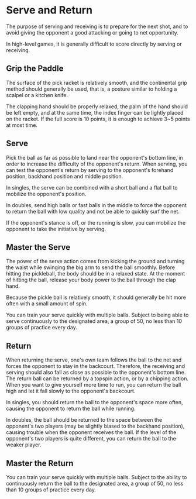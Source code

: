 # Serve and Return

The purpose of serving and receiving is to prepare for the next shot, and to avoid giving the opponent a good attacking or going to net opportunity.

In high-level games, it is generally difficult to score directly by serving or receiving.

## Grip the Paddle

The surface of the pick racket is relatively smooth, and the continental grip method should generally be used, that is, a posture similar to holding a scalpel or a kitchen knife.

The clapping hand should be properly relaxed, the palm of the hand should be left empty, and at the same time, the index finger can be lightly placed on the racket. If the full score is 10 points, it is enough to achieve 3~5 points at most time.

## Serve

Pick the ball as far as possible to land near the opponent's bottom line, in order to increase the difficulty of the opponent's return. When serving, you can test the opponent's return by serving to the opponent's forehand position, backhand position and middle position.

In singles, the serve can be combined with a short ball and a flat ball to mobilize the opponent's position.

In doubles, send high balls or fast balls in the middle to force the opponent to return the ball with low quality and not be able to quickly surf the net.

If the opponent's stance is off, or the running is slow, you can mobilize the opponent to take the initiative by serving.

## Master the Serve

The power of the serve action comes from kicking the ground and turning the waist while swinging the big arm to send the ball smoothly. Before hitting the pickleball, the body should be in a relaxed state. At the moment of hitting the ball, release your body power to the ball through the clap hand.

Because the pickle ball is relatively smooth, it should generally be hit more often with a small amount of spin.

You can train your serve quickly with multiple balls. Subject to being able to serve continuously to the designated area, a group of 50, no less than 10 groups of practice every day.

## Return

When returning the serve, one's own team follows the ball to the net and forces the opponent to stay in the backcourt. Therefore, the receiving and serving should also fall as close as possible to the opponent's bottom line. The return ball can be returned by a topspin action, or by a chipping action. When you want to give yourself more time to run, you can return the ball high and let it fall slowly to the opponent's backcourt.

In singles, you should return the ball to the opponent's space more often, causing the opponent to return the ball while running.

In doubles, the ball should be returned to the space between the opponent's two players (may be slightly biased to the backhand position), causing trouble when the opponent receives the ball. If the level of the opponent's two players is quite different, you can return the ball to the weaker player.

## Master the Return

You can train your serve quickly with multiple balls. Subject to the ability to continuously return the ball to the designated area, a group of 50, no less than 10 groups of practice every day.